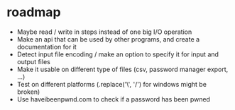 # roadmap

* Maybe read / write in steps instead of one big I/O operation
* Make an api that can be used by other programs, and create a documentation for it
* Detect input file encoding / make an option to specify it for input and output files
* Make it usable on different type of files (csv, password manager export, ...)
* Test on different platforms (.replace('\\', '/') for windows might be broken)
* Use haveibeenpwnd.com to check if a password has been pwned
